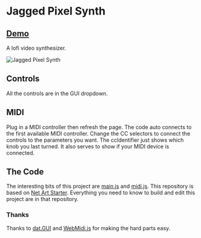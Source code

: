# Jagged Pixel Synth

## [Demo](https://jaggedpixelsynth.xyz)

A lofi video synthesizer.

![Jagged Pixel Synth](http://jaggedpixelsynth.xyz/img/screen.png)

## Controls

All the controls are in the GUI dropdown.

## MIDI

Plug in a MIDI controller then refresh the page. The code auto connects to the first available MIDI controller. Change the CC selectors to connect the controls to the parameters you want. The ccIdentifier just shows which knob you last turned. It also serves to show if your MIDI device is connected.

## The Code

The interesting bits of this project are [main.js](https://github.com/gridwalk/jagged-pixel-synth/blob/master/src/js/app/main.js) and [midi.js](https://github.com/gridwalk/jagged-pixel-synth/blob/master/src/js/app/midi.js). This repository is based on [Net Art Starter](https://github.com/gridwalk/net-art-starter). Everything you need to know to build and edit this project are in that repository.

### Thanks

Thanks to [dat.GUI](https://github.com/dataarts/dat.gui) and [WebMidi.js](https://github.com/cotejp/webmidi) for making the hard parts easy.
